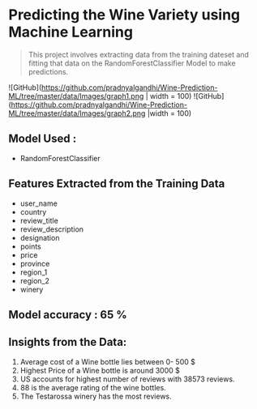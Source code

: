 # Predicting the Wine Variety using Machine Learning

> This project involves extracting data from the training dateset and fitting that data on the RandomForestClassifier Model to make predictions.

![GitHub](https://github.com/pradnyalgandhi/Wine-Prediction-ML/tree/master/data/Images/graph1.png | width = 100)
![GitHub](https://github.com/pradnyalgandhi/Wine-Prediction-ML/tree/master/data/Images/graph2.png |width = 100)

## Model Used :
* RandomForestClassifier

## Features Extracted from the Training Data
* user_name 
* country
* review_title 
* review_description 
* designation 
* points 
* price  
* province 
* region_1 
* region_2 
* winery 
## Model accuracy : 65 %

## Insights from the Data:
1. Average cost of a Wine bottle lies between 0- 500 $
2. Highest Price of a Wine bottle is around 3000 $
3. US accounts for highest number of reviews with 38573 reviews.
4. 88 is the average rating of the wine bottles.
5. The Testarossa winery has the most reviews.
